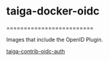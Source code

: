 # taiga-docker-oidc
=========================

Images that include the OpenID Plugin.

[taiga-contrib-oidc-auth](https://github.com/taigaio/taiga-contrib-oidc-auth)
